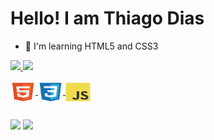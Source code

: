 # Hello! I am Thiago Dias

- 🌱 I'm learning HTML5 and CSS3
<div>
  <a href="https://github.com/thiagopdias">
    <img height="180em" src="https://github-readme-stats.vercel.app/api/top-langs/?username=thiagopdias&layout=compact&langs_count=7&theme=dark"/>
    <img height="180em" src="https://github-readme-stats.vercel.app/api?username=thiagopdias&show_icons=true&theme=dark&include_all_commits=true&count_private=true"/>
</div>
<div style="display: inline_block"><br>
  <img align="center" alt="Thiago-HTML" height="30" width="40" src="https://raw.githubusercontent.com/devicons/devicon/master/icons/html5/html5-original.svg">
  <img align="center" alt="Thiago-CSS" height="30" width="40" src="https://raw.githubusercontent.com/devicons/devicon/master/icons/css3/css3-original.svg">
  <img align="center" alt="Thiago-CSS" height="30" width="40" src="https://raw.githubusercontent.com/devicons/devicon/master/icons/javascript/javascript-original.svg">
</div>
  
##

<div>
  <a href = "mailto:tecthiagodias@gmail.com"><img src="https://img.shields.io/badge/-Gmail-%23333?style=for-the-badge&logo=gmail&logoColor=white" target="_blank"></a>
  <a href="https://www.linkedin.com/in/thiago-dias-487326180/" target="_blank"><img src="https://img.shields.io/badge/-LinkedIn-%230077B5?style=for-the-badge&logo=linkedin&logoColor=white" target="_blank"></a> 
</div>
